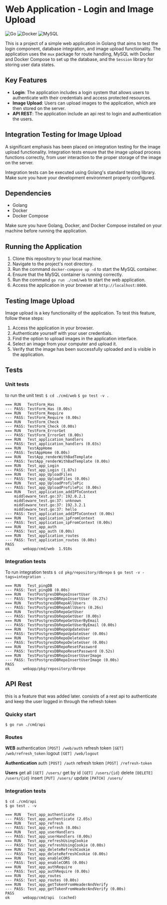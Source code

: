 # Web Application - Login and Image Upload

![Go](https://img.shields.io/badge/go-%2300ADD8.svg?style=for-the-badge&logo=go&logoColor=white)
![Docker](https://img.shields.io/badge/docker-%230db7ed.svg?style=for-the-badge&logo=docker&logoColor=white)
![MySQL](https://img.shields.io/badge/mysql-%2300f.svg?style=for-the-badge&logo=mysql&logoColor=white)

This is a project of a simple web application in Golang that aims to test the login component, database integration, and image upload functionality. The application uses the `mux` package for route handling, MySQL with Docker and Docker Compose to set up the database, and the `Session` library for storing user data states.

## Key Features

-   **Login**: The application includes a login system that allows users to authenticate with their credentials and access protected resources.
-   **Image Upload**: Users can upload images to the application, which are then stored on the server.
- **API REST**: The application include an api rest to login and authentication the users.

## Integration Testing for Image Upload

A significant emphasis has been placed on integration testing for the image upload functionality. Integration tests ensure that the image upload process functions correctly, from user interaction to the proper storage of the image on the server.

Integration tests can be executed using Golang's standard testing library. Make sure you have your development environment properly configured.

## Dependencies

-   Golang
-   Docker
-   Docker Compose

Make sure you have Golang, Docker, and Docker Compose installed on your machine before running the application.

## Running the Application

1.  Clone this repository to your local machine.
2.  Navigate to the project's root directory.
3.  Run the command `docker-compose up -d` to start the MySQL container.
4.  Ensure that the MySQL container is running correctly.
5.  Run the command `go run ./cmd/web` to start the web application.
6.  Access the application in your browser at `http://localhost:8000`.

## Testing Image Upload

Image upload is a key functionality of the application. To test this feature, follow these steps:

1.  Access the application in your browser.
2.  Authenticate yourself with your user credentials.
3.  Find the option to upload images in the application interface.
4.  Select an image from your computer and upload it.
5.  Verify that the image has been successfully uploaded and is visible in the application.

## Tests
### Unit tests
to run the unit test:
`$ cd ./cmd/web` 
`$ go test -v .`
```
=== RUN   TestForm_Has
--- PASS: TestForm_Has (0.00s)
=== RUN   TestForm_Require
--- PASS: TestForm_Require (0.00s)
=== RUN   TestForm_Check
--- PASS: TestForm_Check (0.00s)
=== RUN   TestForm_ErrorGet
--- PASS: TestForm_ErrorGet (0.00s)
=== RUN   Test_application_handlers
--- PASS: Test_application_handlers (0.03s)
=== RUN   TestAppHome
--- PASS: TestAppHome (0.00s)
=== RUN   TestApp_renderWithBadTemplate
--- PASS: TestApp_renderWithBadTemplate (0.00s)
=== RUN   Test_app_Login
--- PASS: Test_app_Login (1.87s)
=== RUN   Test_app_UploadFiles
--- PASS: Test_app_UploadFiles (0.00s)
=== RUN   Test_app_UploadProfilePic
--- PASS: Test_app_UploadProfilePic (0.00s)
=== RUN   Test_application_addIPToContext
    middleware_test.go:37: 192.0.2.1
    middleware_test.go:37: unknown
    middleware_test.go:37: 192.3.2.1
    middleware_test.go:37: hello
--- PASS: Test_application_addIPToContext (0.00s)
=== RUN   Test_application_ipFromContext
--- PASS: Test_application_ipFromContext (0.00s)
=== RUN   Test_app_auth
--- PASS: Test_app_auth (0.00s)
=== RUN   Test_application_routes
--- PASS: Test_application_routes (0.00s)
PASS
ok      webapp/cmd/web  1.918s
```

### Integration tests
To run integration tests
`$ cd pkg/repository/dbrepo`
`$ go test -v -tags=integration .`
```
=== RUN   Test_pingDB
--- PASS: Test_pingDB (0.00s)
=== RUN   TestPostgresDBRepoInsertUser
--- PASS: TestPostgresDBRepoInsertUser (0.27s)
=== RUN   TestPostgresDBRepoAllUsers
--- PASS: TestPostgresDBRepoAllUsers (0.26s)
=== RUN   TestPostgresDbRepoGetUser
--- PASS: TestPostgresDbRepoGetUser (0.00s)
=== RUN   TestPostgresDbRepoGetUserByEmail
--- PASS: TestPostgresDbRepoGetUserByEmail (0.00s)
=== RUN   TestPostgresDBRepoUpdateUser
--- PASS: TestPostgresDBRepoUpdateUser (0.00s)
=== RUN   TestPostgresDbRepoDeleteUser
--- PASS: TestPostgresDbRepoDeleteUser (0.00s)
=== RUN   TestPostgresDBRepoResetPassword
--- PASS: TestPostgresDBRepoResetPassword (0.52s)
=== RUN   TestPostgresDBRepoInsertUserImage
--- PASS: TestPostgresDBRepoInsertUserImage (0.00s)
PASS
ok      webapp/pkg/repository/dbrepo 
```

## API Rest
this is a feature that was added later. consists of a rest api to authenticate and keep the user logged in through the refresh token

### Quicky start
```
$ go run ./cmd/api
```

### Routes
**WEB**
authentication
`[POST] /web/auth`
refresh token
`[GET] /web/refresh_token`
logout
`[GET] /web/logout`

**Authentication**
auth
`[POST] /auth`
refresh token
`[POST] /refresh-token`

**Users**
get all
`[GET] /users/`
get by id
`[GET] /users/{id}`
delete
`[DELETE] /users/{id}`
insert
`[PUT] /users/`
update
`[PATCH] /users/`

### Integration tests
```
$ cd ./cmd/api
$ go test . -v
```
```
=== RUN   Test_app_authenticate
--- PASS: Test_app_authenticate (2.05s)
=== RUN   Test_app_refresh
--- PASS: Test_app_refresh (0.00s)
=== RUN   Test_app_userHandlers
--- PASS: Test_app_userHandlers (0.00s)
=== RUN   Test_app_refreshUsingCookie
--- PASS: Test_app_refreshUsingCookie (0.00s)
=== RUN   Test_app_deleteRefreshCookie
--- PASS: Test_app_deleteRefreshCookie (0.00s)
=== RUN   Test_app_enableCORS
--- PASS: Test_app_enableCORS (0.00s)
=== RUN   Test_app_authRequire
--- PASS: Test_app_authRequire (0.00s)
=== RUN   Test_app_routes
--- PASS: Test_app_routes (0.00s)
=== RUN   Test_app_getTokenFromHeaderAndVerify
--- PASS: Test_app_getTokenFromHeaderAndVerify (0.00s)
PASS
ok      webapp/cmd/api  (cached)
```